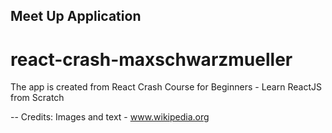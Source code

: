 ## Meet Up Application
# react-crash-maxschwarzmueller
The app is created from React Crash Course for Beginners - Learn ReactJS from Scratch

-- Credits:
Images and text - www.wikipedia.org

